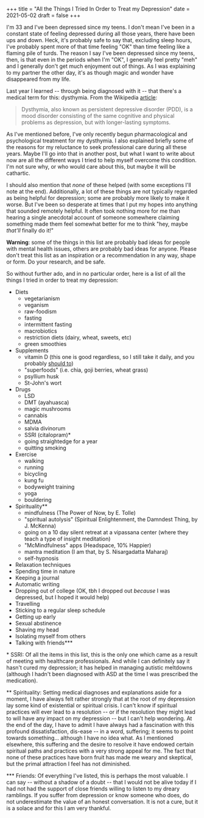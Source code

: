 +++
title = "All the Things I Tried In Order to Treat my Depression"
date = 2021-05-02
draft = false
+++

I'm 33 and I've been depressed since my teens. I don't mean I've been in a constant state of feeling depressed during all those years, there have been ups and down. Heck, it's probably safe to say that, excluding sleep hours, I've probably spent more of that time feeling "OK" than time feeling like a flaming pile of turds. The reason I say I've been depressed since my teens, then, is that even in the periods when I'm "OK", I generally feel pretty "meh" and I generally don't get much enjoyment out of things. As I was explaining to my partner the other day, it's as though magic and wonder have disappeared from my life.

Last year I learned -- through being diagnosed with it -- that there's a medical term for this: dysthymia. From the Wikipedia [article](https://en.wikipedia.org/wiki/Dysthymia):

> Dysthymia, also known as persistent depressive disorder (PDD), is a mood disorder consisting of the same cognitive and physical problems as depression, but with longer-lasting symptoms.

As I've mentioned before, I've only recently begun pharmacological and psychological treatment for my dysthymia. I also explained briefly some of the reasons for my reluctance to seek professional care during all these years. Maybe I'll go into that in another post, but what I want to write about now are all the different ways I tried to help myself overcome this condition. I'm not sure why, or who would care about this, but maybe it will be cathartic.

I should also mention that *none* of these helped (with some exceptions I'll note at the end). Additionally, a lot of these things are not typically regarded as being helpful for depression; some are probably more likely to make it worse. But I've been so desperate at times that I put my hopes into anything that sounded remotely helpful. It often took nothing more for me than hearing a single anecdotal account of someone somewhere claiming something made them feel somewhat better for me to think "hey, maybe *that'll* finally do it!"

**Warning**: some of the things in this list are probably bad ideas for people with mental health issues, others are probably bad ideas for anyone. Please don't treat this list as an inspiration or a recommendation in any way, shape or form. Do your research, and be safe.

So without further ado, and in no particular order, here is a list of all the things I tried in order to treat my depression:

- Diets
	+ vegetarianism
	+ veganism
	+ raw-foodism
	+ fasting
	+ intermittent fasting
	+ macrobiotics
	+ restriction diets (dairy, wheat, sweets, etc)
	+ green smoothies
- Supplements
	+ vitamin D (this one is good regardless, so I still take it daily, and you probably [should to](https://www.health.harvard.edu/staying-healthy/supplements-a-scorecard))
	+ "superfoods" (i.e. chia, goji berries, wheat grass)
	+ psyllium husk
	+ St-John's wort
- Drugs
	+ LSD
	+ DMT (ayahuasca)
	+ magic mushrooms
	+ cannabis
	+ MDMA
	+ salvia divinorum
	+ SSRI (citalopram)*
	+ going straightedge for a year
	+ quitting smoking
- Exercise
	+ walking
	+ running
	+ bicycling
	+ kung fu
	+ bodyweight training
	+ yoga
	+ bouldering
- Spirituality**
	+ mindfulness (The Power of Now, by E. Tolle)
	+ "spiritual autolysis" (Spiritual Enlightenment, the Damndest Thing, by J. McKenna)
	+ going on a 10 day silent retreat at a vipassana center (where they teach a type of insight meditation)
	+ "McMindfulness" apps (Headspace, 10% Happier)
	+ mantra meditation (I am that, by S. Nisargadatta Maharaj)
	+ self-hypnosis
- Relaxation techniques
- Spending time in nature
- Keeping a journal
- Automatic writing
- Dropping out of college (OK, tbh I dropped out *because* I was depressed, but I hoped it would help)
- Travelling
- Sticking to a regular sleep schedule
- Getting up early
- Sexual abstinence
- Shaving my head
- Isolating myself from others
- Talking with friends\***


\* SSRI: Of all the items in this list, this is the only one which came as a result of meeting with healthcare professionals. And while I can definitely say it hasn't cured my depression; it has helped in managing autistic meltdowns (although I hadn't been diagnosed with ASD at the time I was prescribed the medication).

\** Spirituality: Setting medical diagnoses and explanations aside for a moment, I have always felt rather strongly that at the root of my depression lay some kind of existential or spiritual crisis. I can't know if spiritual practices will ever lead to a resolution -- or if the resolution they might lead to will have any impact on my depression -- but I can't help wondering. At the end of the day, I have to admit I have always had a fascination with this profound dissatisfaction, dis-ease -- in a word, suffering; it seems to point towards something... although I have no idea what. As I mentioned elsewhere, this suffering and the desire to resolve it have endowed certain spiritual paths and practices with a very strong appeal for me. The fact that none of these practices have born fruit has made me weary and skeptical, but the primal attraction I feel has not diminished.

\*** Friends: Of everything I've listed, this is perhaps the most valuable. I can say -- without a shadow of a doubt -- that I would not be alive today if I had not had the support of close friends willing to listen to my dreary ramblings. If you suffer from depression or know someone who does, do not underestimate the value of an honest conversation. It is not a cure, but it is a solace and for this I am very thankful.

